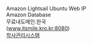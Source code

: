 Amazon Lightsail Ubuntu Web IP <br>
Amazon Database <br>
무료내도메인.한국  <br>
(www.itsmile.kro.kr:8080) <br>
<a href="http://www.itsmile.kro.kr:8080/EduManager">학사관리시스템</a> <br><br>

